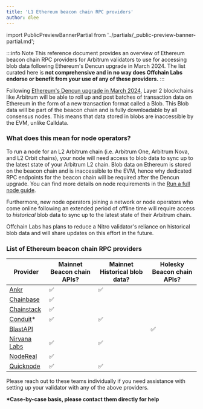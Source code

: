 ```yaml
---
title: 'L1 Ethereum beacon chain RPC providers'
author: dlee
---
```


import PublicPreviewBannerPartial from '../partials/_public-preview-banner-partial.md';

<PublicPreviewBannerPartial />

:::info Note
This reference document provides an overview of Ethereum beacon chain RPC providers for Arbitrum validators to use for accessing blob data following Ethereum's Dencun upgrade in March 2024. The list curated here is **not comprehensive and in no way does Offchain Labs endorse or benefit from your use of any of these providers.**
:::

Following [Ethereum's Dencun upgrade in March 2024](https://eips.ethereum.org/EIPS/eip-7569), Layer 2 blockchains like Arbitrum will be able to roll up and post batches of transaction data on Ethereum in the form of a new transaction format called a Blob. This Blob data will be part of the beacon chain and is fully downloadable by all consensus nodes. This means that data stored in blobs are inaccessible by the EVM, unlike Calldata.

### What does this mean for node operators?

To run a node for an L2 Arbitrum chain (i.e. Arbitrum One, Arbitrum Nova, and L2 Orbit chains), your node will need access to blob data to sync up to the latest state of your Arbitrum L2 chain. Blob data on Ethereum is stored on the beacon chain and is inaccessible to the EVM, hence why dedicated RPC endpoints for the beacon chain will be required after the Dencun upgrade. You can find more details on node requirements in the [Run a full node guide](/run-arbitrum-node/03-run-full-node.md).

Furthermore, new node operators joining a network or node operators who come online following an extended period of offline time will require access to _historical_ blob data to sync up to the latest state of their Arbitrum chain.

Offchain Labs has plans to reduce a Nitro validator's reliance on historical blob data and will share updates on this effort in the future.

### List of Ethereum beacon chain RPC providers

| Provider                                                                    | Mainnet Beacon chain APIs? | Mainnet Historical blob data? | Holesky Beacon chain APIs? |
| --------------------------------------------------------------------------- | -------------------------- | ----------------------------- | -------------------------- |
| [Ankr](https://www.ankr.com/docs/rpc-service/chains/chains-api/eth-beacon/) | ✅                         | ✅                            |                            |
| [Chainbase](https://chainbase.com/)                                         | ✅                         |                               |                            |
| [Chainstack](https://docs.chainstack.com/reference/beacon-chain)            | ✅                         |                               |                            |
| [Conduit](https://conduit.xyz/)\*                                           | ✅                         | ✅                            |                            |
| [BlastAPI](https://blastapi.io/public-api/ethereum)                         |                            |                               | ✅                         |
| [Nirvana Labs](https://nirvanalabs.io)                                      | ✅                         | ✅                            |                            |
| [NodeReal](https://nodereal.io/)                                            | ✅                         |                               |                            |
| [Quicknode](https://www.quicknode.com/docs/ethereum)                        | ✅                         | ✅                            |                            |

Please reach out to these teams individually if you need assistance with setting up your validator with any of the above providers.

**\*Case-by-case basis, please contact them directly for help**
